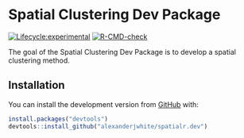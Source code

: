 # Spatial Clustering Dev Package

<!-- badges: start -->

[![Lifecycle:experimental](https://img.shields.io/badge/lifecycle-experimental-orange.svg)](https://www.tidyverse.org/lifecycle/#experimental)
[![R-CMD-check](https://github.com/alexanderjwhite/spatialr.dev/workflows/R-CMD-check/badge.svg)](https://github.com/alexanderjwhite/spatialr.dev/actions)
<!-- badges: end -->

The goal of the Spatial Clustering Dev Package is to develop a spatial 
clustering method.

## Installation

You can install the development version from
[GitHub](https://github.com/) with:

``` r
install.packages("devtools")
devtools::install_github("alexanderjwhite/spatialr.dev")
```
